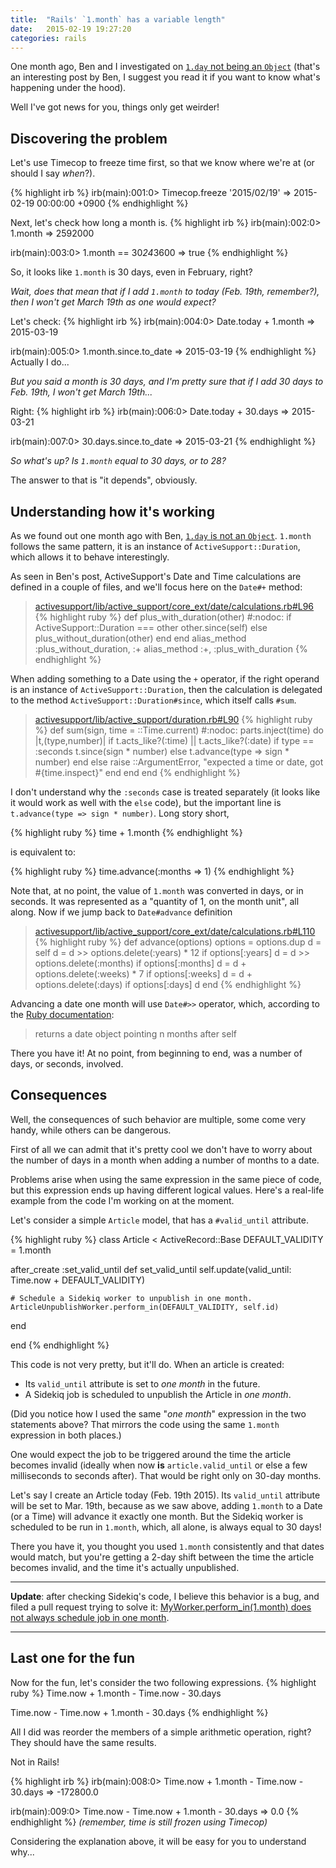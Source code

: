 ```yaml
---
title:  "Rails' `1.month` has a variable length"
date:   2015-02-19 19:27:20
categories: rails
---
```


One month ago, Ben and I investigated on [`1.day` not being an `Object`][1daynotobject]
(that's an interesting post by Ben, I suggest you read it if you want to know
what's happening under the hood).

Well I've got news for you, things only get weirder!

## Discovering the problem

Let's use Timecop to freeze time first, so that we know where we're at (or should I
say *when*?).

{% highlight irb %}
irb(main):001:0> Timecop.freeze '2015/02/19'
=> 2015-02-19 00:00:00 +0900
{% endhighlight %}

Next, let's check how long a month is.
{% highlight irb %}
irb(main):002:0> 1.month
=> 2592000

irb(main):003:0> 1.month == 30*24*3600
=> true
{% endhighlight %}

So, it looks like `1.month` is 30 days, even in February, right?

*Wait, does that mean that if I add `1.month` to today (Feb. 19th, remember?), then I
won't get March 19th as one would expect?*

Let's check:
{% highlight irb %}
irb(main):004:0> Date.today + 1.month
=> 2015-03-19

irb(main):005:0> 1.month.since.to_date
=> 2015-03-19
{% endhighlight %}
Actually I do...

*But you said a month is 30 days, and I'm pretty sure that if I add 30 days to
Feb. 19th, I won't get March 19th...*

Right:
{% highlight irb %}
irb(main):006:0> Date.today + 30.days
=> 2015-03-21

irb(main):007:0> 30.days.since.to_date
=> 2015-03-21
{% endhighlight %}

*So what's up? Is `1.month` equal to 30 days, or to 28?*

The answer to that is "it depends", obviously.

## Understanding how it's working

As we found out one month ago with Ben, [`1.day` is not an `Object`][1daynotobject].
`1.month` follows the same pattern, it is an instance of `ActiveSupport::Duration`,
which allows it to behave interestingly.

As seen in Ben's post, ActiveSupport's Date and Time calculations are defined
in a couple of files, and we'll focus here on the `Date#+` method:

> [activesupport/lib/active_support/core_ext/date/calculations.rb#L96][datecalculations+]
{% highlight ruby %}
def plus_with_duration(other) #:nodoc:
  if ActiveSupport::Duration === other
    other.since(self)
  else
    plus_without_duration(other)
  end
end
alias_method :plus_without_duration, :+
alias_method :+, :plus_with_duration
{% endhighlight %}

When adding something to a Date using the `+` operator, if the right operand is an
instance of `ActiveSupport::Duration`, then the calculation is delegated to the
method `ActiveSupport::Duration#since`, which itself calls `#sum`.

> [activesupport/lib/active_support/duration.rb#L90][durationsum]
{% highlight ruby %}
def sum(sign, time = ::Time.current) #:nodoc:
  parts.inject(time) do |t,(type,number)|
    if t.acts_like?(:time) || t.acts_like?(:date)
      if type == :seconds
        t.since(sign * number)
      else
        t.advance(type => sign * number)
      end
    else
      raise ::ArgumentError, "expected a time or date, got #{time.inspect}"
    end
  end
end
{% endhighlight %}

I don't understand why the `:seconds` case is treated separately (it looks like it
would work as well with the `else` code), but the important line is
`t.advance(type => sign * number)`. Long story short,

{% highlight ruby %}
time + 1.month
{% endhighlight %}

is equivalent to:

{% highlight ruby %}
time.advance(:months => 1)
{% endhighlight %}

Note that, at no point, the value of `1.month` was converted in days, or in seconds.
It was represented as a "quantity of 1, on the month unit", all along.
Now if we jump back to `Date#advance` definition

> [activesupport/lib/active_support/core_ext/date/calculations.rb#L110][datecalculationsadvance]
{% highlight ruby %}
def advance(options)
  options = options.dup
  d = self
  d = d >> options.delete(:years) * 12 if options[:years]
  d = d >> options.delete(:months)     if options[:months]
  d = d +  options.delete(:weeks) * 7  if options[:weeks]
  d = d +  options.delete(:days)       if options[:days]
  d
end
{% endhighlight %}

Advancing a date one month will use `Date#>>` operator, which, according to the
[Ruby documentation][rubydocdate>>]:

> returns a date object pointing n months after self

There you have it! At no point, from beginning to end, was a number of days, or
seconds, involved.

## Consequences

Well, the consequences of such behavior are multiple, some come very handy, while
others can be dangerous.

First of all we can admit that it's pretty cool we don't have to worry about the
number of days in a month when adding a number of months to a date.

Problems arise when using the same expression in the same piece of code, but this
expression ends up having different logical values. Here's a real-life example from
the code I'm working on at the moment.

Let's consider a simple `Article` model, that has a `#valid_until` attribute.

{% highlight ruby %}
class Article < ActiveRecord::Base
  DEFAULT_VALIDITY = 1.month

  after_create :set_valid_until
  def set_valid_until
    self.update(valid_until: Time.now + DEFAULT_VALIDITY)

    # Schedule a Sidekiq worker to unpublish in one month.
    ArticleUnpublishWorker.perform_in(DEFAULT_VALIDITY, self.id)
  end

end
{% endhighlight %}

This code is not very pretty, but it'll do. When an article is created:

 - Its `valid_until` attribute is set to *one month* in the future.
 - A Sidekiq job is scheduled to unpublish the Article in *one month*.

(Did you notice how I used the same "*one month*" expression in the two statements
above? That mirrors the code using the same `1.month` expression in both places.)

One would expect the job to be triggered around the time the article becomes
invalid (ideally when now **is** `article.valid_until` or else a few milliseconds
to seconds after). That would be right only on 30-day months.

Let's say I create an Article today (Feb. 19th 2015). Its `valid_until` attribute
will be set to Mar. 19th, because as we saw above, adding `1.month` to a Date (or a
Time) will advance it exactly one month.
But the Sidekiq worker is scheduled to be run in `1.month`, which, all alone, is
always equal to 30 days!

There you have it, you thought you used `1.month` consistently and that dates would
match, but you're getting a 2-day shift between the time the article becomes
invalid, and the time it's actually unpublished.

---


**Update**: after checking Sidekiq's code, I believe this behavior is a bug,
and filed a pull request trying to solve it: [MyWorker.perform_in(1.month) does
not always schedule job in one month][sidekiqpr].

---

## Last one for the fun

Now for the fun, let's consider the two following expressions.
{% highlight ruby %}
Time.now + 1.month - Time.now - 30.days

Time.now - Time.now + 1.month - 30.days
{% endhighlight %}

All I did was reorder the members of a simple arithmetic operation, right? They
should have the same results.

Not in Rails!

{% highlight irb %}
irb(main):008:0> Time.now + 1.month - Time.now - 30.days
=> -172800.0

irb(main):009:0> Time.now - Time.now + 1.month - 30.days
=> 0.0
{% endhighlight %}
*(remember, time is still frozen using Timecop)*

Considering the explanation above, it will be easy for you to understand why...


[1daynotobject]: http://www.bnjs.co/2015/01/14/rails-date-class-durations-and-ruby-basicobject/
[datecalculations+]: https://github.com/rails/rails/blob/4-1-stable/activesupport/lib/active_support/core_ext/date/calculations.rb#L96
[durationsum]: https://github.com/rails/rails/blob/4-1-stable/activesupport/lib/active_support/duration.rb#L90
[datecalculationsadvance]: https://github.com/rails/rails/blob/4-1-stable/activesupport/lib/active_support/core_ext/date/calculations.rb#L110
[rubydocdate>>]: http://ruby-doc.org/stdlib-2.2.0/libdoc/date/rdoc/Date.html#method-i-3E-3E
[sidekiqpr]: https://github.com/mperham/sidekiq/pull/2198

